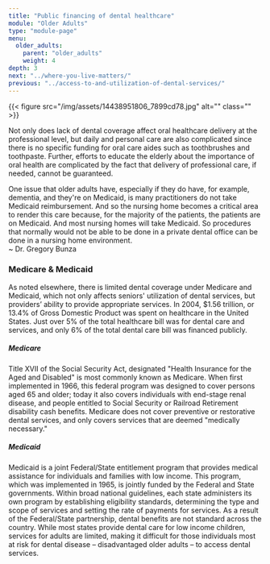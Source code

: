 ```yaml
---
title: "Public financing of dental healthcare"
module: "Older Adults"
type: "module-page"
menu:
  older_adults:
    parent: "older_adults"
    weight: 4
depth: 3
next: "../where-you-live-matters/"
previous: "../access-to-and-utilization-of-dental-services/"
---
```

<div class="pageblock right img-polaroid img-rounded">
<div class="caption">
</div>{{< figure src="/img/assets/14438951806_7899cd78.jpg" alt="" class="" >}}</div><div class="pageblock"><p>Not only does lack of dental coverage affect oral healthcare delivery at the professional level, but daily and personal care are also complicated since there is no specific funding for oral care aides such as toothbrushes and toothpaste. Further, efforts to educate the elderly about the importance of oral health are complicated by the fact that delivery of professional care, if needed, cannot be guaranteed. </p>
</div><div class="pageblock large-pullquote">
<div class="pullquote"><p>One issue that older adults have, especially if they do have, for example, dementia, and they're on Medicaid, is many practitioners do not take Medicaid reimbursement. And so the nursing home becomes a critical area to render this care because, for the majority of the patients, the patients are on Medicaid. And most nursing homes will take Medicaid. So procedures that normally would not be able to be done in a private dental office can be done in a nursing home environment.<br />
~ Dr. Gregory Bunza</p></div>
</div><div class="pageblock"><h3>Medicare & Medicaid</h3>
<p>As noted elsewhere, there is limited dental coverage under Medicare and Medicaid, which not only affects seniors' utilization of dental services, but providers’ ability to provide appropriate services. In 2004, $1.56 trillion, or 13.4% of Gross Domestic Product was spent on healthcare in the United States. Just over 5% of the total healthcare bill was for dental care and services, and only 6% of the total dental care bill was financed publicly.</p>
<h5>Medicare</h5>
<p>Title XVII of the Social Security Act, designated "Health Insurance for the Aged and Disabled" is most commonly known as Medicare. When first implemented in 1966, this federal program was designed to cover persons aged 65 and older; today it also covers individuals with end-stage renal disease, and people entitled to Social Security or Railroad Retirement disability cash benefits. Medicare does not cover preventive or restorative dental services, and only covers services that are deemed "medically necessary."</p>
<h5>Medicaid</h5>
<p>Medicaid is a joint Federal/State entitlement program that provides medical assistance for individuals and families with low income. This program, which was implemented in 1965, is jointly funded by the Federal and State governments. Within broad national guidelines, each state administers its own program by establishing eligibility standards, determining the type and scope of services and setting the rate of payments for services. As a result of the Federal/State partnership, dental benefits are not standard across the country. While most states provide dental care for low income children, services for adults are limited, making it difficult for those individuals most at risk for dental disease – disadvantaged older adults –  to access dental services.</p>
</div>